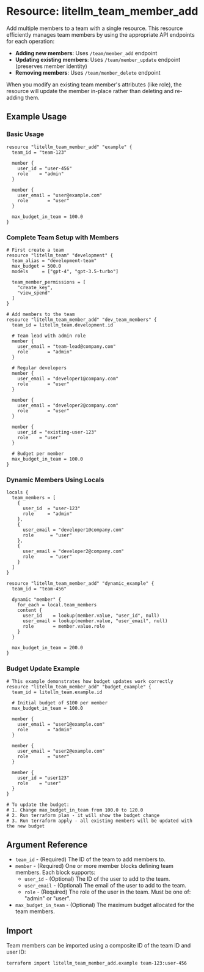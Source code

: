 # Resource: litellm_team_member_add

Add multiple members to a team with a single resource. This resource efficiently manages team members by using the appropriate API endpoints for each operation:

- **Adding new members**: Uses `/team/member_add` endpoint
- **Updating existing members**: Uses `/team/member_update` endpoint (preserves member identity)
- **Removing members**: Uses `/team/member_delete` endpoint

When you modify an existing team member's attributes (like role), the resource will update the member in-place rather than deleting and re-adding them.

## Example Usage

### Basic Usage

```hcl
resource "litellm_team_member_add" "example" {
  team_id = "team-123"
  
  member {
    user_id = "user-456"
    role    = "admin"
  }

  member {
    user_email = "user@example.com"
    role       = "user"
  }

  max_budget_in_team = 100.0
}
```

### Complete Team Setup with Members

```hcl
# First create a team
resource "litellm_team" "development" {
  team_alias = "development-team"
  max_budget = 500.0
  models     = ["gpt-4", "gpt-3.5-turbo"]
  
  team_member_permissions = [
    "create_key",
    "view_spend"
  ]
}

# Add members to the team
resource "litellm_team_member_add" "dev_team_members" {
  team_id = litellm_team.development.id
  
  # Team lead with admin role
  member {
    user_email = "team-lead@company.com"
    role       = "admin"
  }
  
  # Regular developers
  member {
    user_email = "developer1@company.com"
    role       = "user"
  }
  
  member {
    user_email = "developer2@company.com"
    role       = "user"
  }
  
  member {
    user_id = "existing-user-123"
    role    = "user"
  }
  
  # Budget per member
  max_budget_in_team = 100.0
}
```

### Dynamic Members Using Locals

```hcl
locals {
  team_members = [
    {
      user_id  = "user-123"
      role     = "admin"
    },
    {
      user_email = "developer1@company.com"
      role      = "user"
    },
    {
      user_email = "developer2@company.com"
      role      = "user"
    }
  ]
}

resource "litellm_team_member_add" "dynamic_example" {
  team_id = "team-456"
  
  dynamic "member" {
    for_each = local.team_members
    content {
      user_id    = lookup(member.value, "user_id", null)
      user_email = lookup(member.value, "user_email", null)
      role       = member.value.role
    }
  }

  max_budget_in_team = 200.0
}
```

### Budget Update Example

```hcl
# This example demonstrates how budget updates work correctly
resource "litellm_team_member_add" "budget_example" {
  team_id = litellm_team.example.id
  
  # Initial budget of $100 per member
  max_budget_in_team = 100.0
  
  member {
    user_email = "user1@example.com"
    role       = "admin"
  }
  
  member {
    user_email = "user2@example.com"
    role       = "user"
  }
  
  member {
    user_id = "user123"
    role    = "user"
  }
}

# To update the budget:
# 1. Change max_budget_in_team from 100.0 to 120.0
# 2. Run terraform plan - it will show the budget change
# 3. Run terraform apply - all existing members will be updated with the new budget
```

## Argument Reference

* `team_id` - (Required) The ID of the team to add members to.
* `member` - (Required) One or more member blocks defining team members. Each block supports:
  * `user_id` - (Optional) The ID of the user to add to the team.
  * `user_email` - (Optional) The email of the user to add to the team.
  * `role` - (Required) The role of the user in the team. Must be one of: "admin" or "user".
* `max_budget_in_team` - (Optional) The maximum budget allocated for the team members.

## Import

Team members can be imported using a composite ID of the team ID and user ID:

```shell
terraform import litellm_team_member_add.example team-123:user-456
